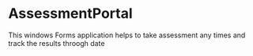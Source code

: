 # AssessmentPortal
This windows Forms application helps to take assessment any times and track the results throogh date
